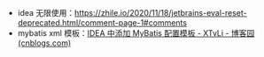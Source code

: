



* idea 无限使用：https://zhile.io/2020/11/18/jetbrains-eval-reset-deprecated.html/comment-page-1#comments
* mybatis xml 模板：[IDEA 中添加 MyBatis 配置模板 - XTvLi - 博客园 (cnblogs.com)](https://www.cnblogs.com/xtyuns/p/15330470.html)